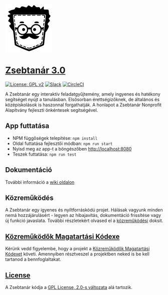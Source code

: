 ![Zsebtanár][logo]

# [Zsebtanár 3.0][website]


[![License: GPL v2][license-shield]][license-link]
[![Slack][slack-shield]][slack-link]
[![CircleCI][travis-shield]][travis-link]

A Zsebtanár egy interaktív feladatgyűjtemény, amely ingyenes és hatékony segítséget nyújt a tanulásban. 
Elsősorban érettségizőknek, de általános és középiskolások is haszonnal forgathatják. 
A honlapot a Zsebtanár Nonprofit Alapítvány fejleszti önkéntesek segítségével.

## App futtatása

- NPM függőségek telepítése: `npm install`
- Oldal futtatása fejlesztői módban: `npm run start`
- Nyisd meg az app-t a böngészőben [http://localhost:8080](http://localhost:8080)
- Teszek futtatása: `npm run test`

## Dokumentáció

További információ a [wiki oldalon][wiki]

## Közreműködés

A Zsebtanár egy igyenes és nyíltforráskódú projet. Hálásak vagyunk minden nemá hozzájárulásért - legyen az hibajavítás, dokumentáció frissítése vagy új funkció javaslata. További részletekért olvased el a [közreműködési][contributing] doksit.


## [Közreműködők Magatartási Kódexe][coc]

Kérünk vedd figyelembe, hogy a projekt a [Közreműködők Magatartási Kódexet][coc] követi. Amennyiben résztveszel a projektben neked is be kell tartanod a bennfoglaltakat.

## [License][license]

A Zsebtanár kódja a [GPL License, 2.0-s változata][license] alá tartozik. 


[website]: https://zsebtanar.hu
[wiki]: https://github.com/zsebtanar/zsebtanar-proto/wiki
[logo]: https://github.com/zsebtanar/zsebtanar-proto/raw/develop/resources/assets/logo.png
[license-shield]: https://img.shields.io/badge/License-GPL%20v2-blue.svg?style=shield
[license-link]: https://www.gnu.org/licenses/old-licenses/gpl-2.0.en.html
[slack-shield]: https://img.shields.io/badge/chat-on_slack-e01563.svg?longCache=true&logo=slack
[slack-link]: https://zsebtanar.slack.com
[travis-shield]: https://travis-ci.com/zsebtanar/zsebtanar-proto.svg?branch=master
[travis-link]: https://travis-ci.com/github/zsebtanar/zsebtanar-proto
[license]: LICENSE
[coc]: CODE_OF_CONDUCT.md
[contributing]: CONTRIBUTING.md
